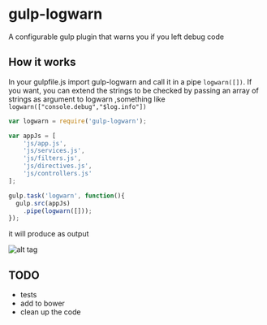 gulp-logwarn
============

A configurable gulp plugin that warns you if you left debug code


## How it works
In your gulpfile.js import gulp-logwarn and call it in a pipe ```logwarn([])```. If you want, you can extend the strings to be checked by passing an array of strings as argument to logwarn ,something like ```logwarn(["console.debug","$log.info"])```

```javascript
var logwarn = require('gulp-logwarn');

var appJs = [
	'js/app.js',
	'js/services.js',
	'js/filters.js',
	'js/directives.js',
	'js/controllers.js'
];

gulp.task('logwarn', function(){
  gulp.src(appJs)
    .pipe(logwarn([]));
});
```
it will produce as output

![alt tag](https://raw.githubusercontent.com/pmcalabrese/gulp-logwarn/master/console.png)

## TODO

- tests
- add to bower
- clean up the code
